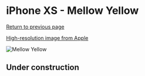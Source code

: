 # iPhone XS - Mellow Yellow

[Return to previous page](/iphone_x)

[High-resolution image from Apple](https://store.storeimages.cdn-apple.com/8756/as-images.apple.com/is/MUJV2?wid=4500&hei=4500&fmt=png)

<div style="width: 500px"><img src="/almost_uncompressed/MUJV2.webp" alt="Mellow Yellow"></div>

## Under construction
